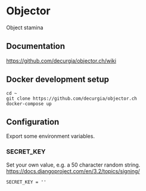 # Objector

Object stamina

## Documentation

https://github.com/decurgia/objector.ch/wiki

## Docker development setup

```
cd ~
git clone https://github.com/decurgia/objector.ch
docker-compose up
```

## Configuration

Export some environment variables.

### SECRET_KEY

Set your own value, e.g. a 50 character random string.
https://docs.djangoproject.com/en/3.2/topics/signing/

```
SECRET_KEY = ''
```
